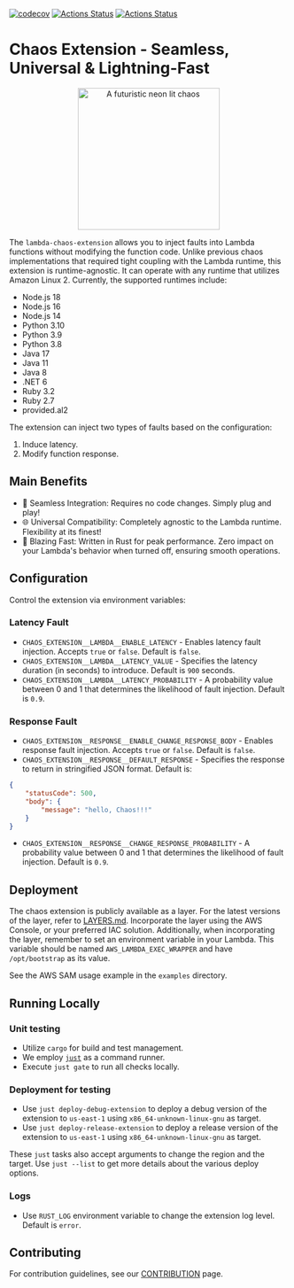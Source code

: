[![codecov](https://codecov.io/gh/aws-cli-tools/chaos-lambda-extension/branch/main/graph/badge.svg)](https://codecov.io/gh/aws-cli-tools/chaos-lambda-extension)
[![Actions Status](https://github.com/aws-cli-tools/chaos-lambda-extension/workflows/Code%20Gating/badge.svg?branch=main)](https://github.com/aws-cli-tools/chaos-lambda-extension/workflows/Code%20Gating/badge.svg?branch=main)
[![Actions Status](https://img.shields.io/badge/built%20with%20rust-red?logo=rust)](https://img.shields.io/badge/built%20with%20rust-red?logo=rust)

# Chaos Extension - Seamless, Universal & Lightning-Fast

<p align="center">
  <img src="https://github.com/aws-cli-tools/chaos-lambda-extension/assets/110536677/0d7586d8-7f0f-489b-a959-20db77594468" alt="A futuristic neon lit chaos" width="256" height="256">
</p>

The `lambda-chaos-extension` allows you to inject faults into Lambda functions without modifying the function code. Unlike previous chaos implementations that required tight coupling with the Lambda runtime, this extension is runtime-agnostic. It can operate with any runtime that utilizes Amazon Linux 2. Currently, the supported runtimes include:

* Node.js 18
* Node.js 16
* Node.js 14
* Python 3.10
* Python 3.9
* Python 3.8
* Java 17
* Java 11
* Java 8
* .NET 6
* Ruby 3.2
* Ruby 2.7
* provided.al2

The extension can inject two types of faults based on the configuration:

1. Induce latency.
2. Modify function response.

## Main Benefits
* 🔄 Seamless Integration: Requires no code changes. Simply plug and play!
* 🌐 Universal Compatibility: Completely agnostic to the Lambda runtime. Flexibility at its finest!
* 🚀 Blazing Fast: Written in Rust for peak performance. Zero impact on your Lambda's behavior when turned off, ensuring smooth operations.

## Configuration

Control the extension via environment variables:

### Latency Fault

* `CHAOS_EXTENSION__LAMBDA__ENABLE_LATENCY` - Enables latency fault injection. Accepts `true` or `false`. Default is `false`.
* `CHAOS_EXTENSION__LAMBDA__LATENCY_VALUE` - Specifies the latency duration (in seconds) to introduce. Default is `900` seconds.
* `CHAOS_EXTENSION__LAMBDA__LATENCY_PROBABILITY` - A probability value between 0 and 1 that determines the likelihood of fault injection. Default is `0.9`.

### Response Fault

* `CHAOS_EXTENSION__RESPONSE__ENABLE_CHANGE_RESPONSE_BODY` - Enables response fault injection. Accepts `true` or `false`. Default is `false`.
* `CHAOS_EXTENSION__RESPONSE__DEFAULT_RESPONSE` - Specifies the response to return in stringified JSON format. Default is:
```json
{
    "statusCode": 500,
    "body": {
        "message": "hello, Chaos!!!"
    }
}
```
* `CHAOS_EXTENSION__RESPONSE__CHANGE_RESPONSE_PROBABILITY` - A probability value between 0 and 1 that determines the likelihood of fault injection. Default is `0.9`.

## Deployment
The chaos extension is publicly available as a layer. For the latest versions of the layer, refer to [LAYERS.md](LAYERS.md). Incorporate the layer using the AWS Console, or your preferred IAC solution. 
Additionally, when incorporating the layer, remember to set an environment variable in your Lambda. This variable should be named `AWS_LAMBDA_EXEC_WRAPPER` and have `/opt/bootstrap` as its value.

See the AWS SAM usage example in the `examples` directory.

## Running Locally
### Unit testing
* Utilize `cargo` for build and test management.
* We employ [`just`](https://github.com/casey/just) as a command runner.
* Execute `just gate` to run all checks locally.
### Deployment for testing
* Use `just deploy-debug-extension` to deploy a debug version of the extension to `us-east-1` using `x86_64-unknown-linux-gnu` as target.
* Use `just deploy-release-extension` to deploy a release version of the extension to `us-east-1` using `x86_64-unknown-linux-gnu` as target.

These `just` tasks also accept arguments to change the region and the target. Use `just --list` to get more details about the various deploy options.

### Logs
* Use `RUST_LOG` environment variable to change the extension log level. Default is `error`.

## Contributing
For contribution guidelines, see our [CONTRIBUTION](CONTRIBUTION.md) page.
